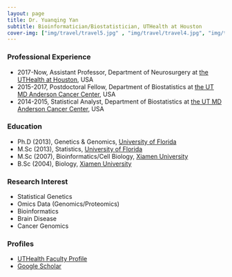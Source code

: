 ```yaml
---
layout: page
title: Dr. Yuanqing Yan
subtitle: Bioinformatician/Biostatistician, UTHealth at Houston
cover-img: ["img/travel/travel5.jpg" , "img/travel/travel4.jpg", "img/travel/travel3.jpg", "img/travel/travel2.jpg", "img/travel/travel1.jpg"]
---
```


### Professional Experience
* 2017-Now, Assistant Professor, Department of Neurosurgery at [the UTHealth at Houston](https://www.uth.edu/), USA
* 2015-2017, Postdoctoral Fellow, Department of Biostatistics at [the UT MD Anderson Cancer Center](https://www.mdanderson.org/), USA
* 2014-2015, Statistical Analyst, Department of Biostatistics at [the UT MD Anderson Cancer Center](https://www.mdanderson.org/), USA

### Education
* Ph.D (2013), Genetics & Genomics, [University of Florida](http://www.ufl.edu)
* M.Sc (2013), Statistics, [University of Florida](http://www.ufl.edu)
* M.Sc (2007), Bioinformatics/Cell Biology, [Xiamen University](http://www.xmu.edu.cn/)
* B.Sc (2004), Biology, [Xiamen University](http://www.xmu.edu.cn/)

### Research Interest
* Statistical Genetics
* Omics Data (Genomics/Proteomics)
* Bioinformatics
* Brain Disease
* Cancer Genomics

### Profiles
* [UTHealth Faculty Profile](https://med.uth.edu/neurosurgery/faculty/yuanqing-yan/)
* [Google Scholar](https://scholar.google.com/citations?user=ykAmIWEAAAAJ&hl=en)
